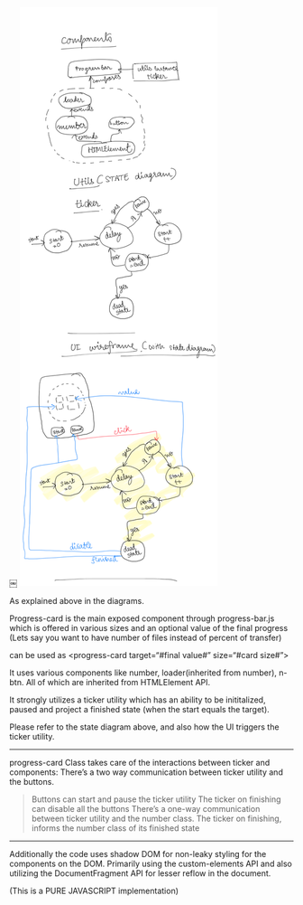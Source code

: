 ￼
![Diagrams](/Readme.png)

As explained above in the diagrams.

Progress-card is the main exposed component through progress-bar.js which is offered in various sizes and an optional value of the final progress (Lets say you want to have number of files instead of percent of transfer)

can be used as
<progress-card target=“#final value#” size=“#card size#”></progress-card> 

It uses various components like number, loader(inherited from number), n-btn.
All of which are inherited from HTMLElement API.

It strongly utilizes a ticker utility which has an ability to be inititalized, paused and project a finished state (when the start equals the target).

Please refer to the state diagram above, and also how the UI triggers the ticker utility.

________
progress-card Class takes care of the interactions between ticker and components:
There’s a two way communication between ticker utility and the buttons.
 > Buttons can start and pause the ticker utility 
 > The ticker on finishing can disable all the buttons
There’s a one-way communication between ticker utility and the number class.
 > The ticker on finishing, informs the number class of its finished state
____
Additionally the code uses shadow DOM for non-leaky styling for the components on the DOM.
Primarily using the custom-elements API and also utilizing the DocumentFragment API for lesser reflow in the document.


(This is a PURE JAVASCRIPT implementation)
